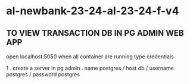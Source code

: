 # al-newbank-23-24-al-23-24-f-v4


## TO VIEW TRANSACTION DB IN PG ADMIN WEB APP
open localhost:5050 when all container are running
type credentials

1 . create a server in pg admin
    . name postgres / host db / username postgres / password postgres